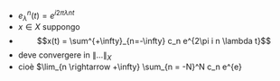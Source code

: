 - $e_\lambda^n(t) = e^{i2\pi\lambda n t}$
- $x \in X$ suppongo
- $$x(t) = \sum^{+\infty}_{n=-\infty} c_n e^{2\pi i n \lambda t}$$
- deve convergere in $\|\ldots\|_X$
- cioè $\lim_{n \rightarrow +\infty} \sum_{n = -N}^N c_n e^{e}